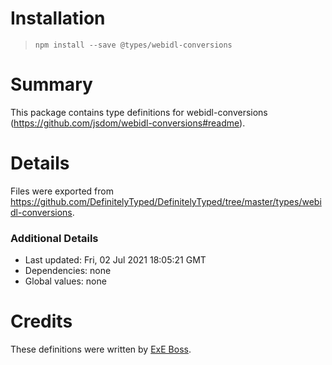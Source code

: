 # Installation

> `npm install --save @types/webidl-conversions`

# Summary

This package contains type definitions for webidl-conversions (https://github.com/jsdom/webidl-conversions#readme).

# Details

Files were exported from https://github.com/DefinitelyTyped/DefinitelyTyped/tree/master/types/webidl-conversions.

### Additional Details

* Last updated: Fri, 02 Jul 2021 18:05:21 GMT
* Dependencies: none
* Global values: none

# Credits

These definitions were written by [ExE Boss](https://github.com/ExE-Boss).
